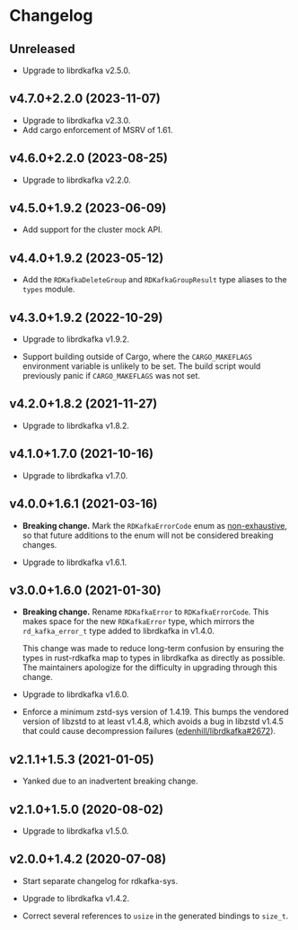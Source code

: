 # Changelog

## Unreleased

* Upgrade to librdkafka v2.5.0.

## v4.7.0+2.2.0 (2023-11-07)

* Upgrade to librdkafka v2.3.0.
* Add cargo enforcement of MSRV of 1.61.

## v4.6.0+2.2.0 (2023-08-25)

* Upgrade to librdkafka v2.2.0.

## v4.5.0+1.9.2 (2023-06-09)

* Add support for the cluster mock API.

## v4.4.0+1.9.2 (2023-05-12)

* Add the `RDKafkaDeleteGroup` and `RDKafkaGroupResult` type aliases to the
  `types` module.

## v4.3.0+1.9.2 (2022-10-29)

* Upgrade to librdkafka v1.9.2.

* Support building outside of Cargo, where the `CARGO_MAKEFLAGS` environment
  variable is unlikely to be set. The build script would previously panic if
  `CARGO_MAKEFLAGS` was not set.

## v4.2.0+1.8.2 (2021-11-27)

* Upgrade to librdkafka v1.8.2.

## v4.1.0+1.7.0 (2021-10-16)

* Upgrade to librdkafka v1.7.0.

## v4.0.0+1.6.1 (2021-03-16)

* **Breaking change.** Mark the `RDKafkaErrorCode` enum as [non-exhaustive], so
  that future additions to the enum will not be considered breaking changes.

* Upgrade to librdkafka v1.6.1.

## v3.0.0+1.6.0 (2021-01-30)

* **Breaking change.** Rename `RDKafkaError` to `RDKafkaErrorCode`. This makes
  space for the new `RDKafkaError` type, which mirrors the `rd_kafka_error_t`
  type added to librdkafka in v1.4.0.

  This change was made to reduce long-term confusion by ensuring the types in
  rust-rdkafka map to types in librdkafka as directly as possible. The
  maintainers apologize for the difficulty in upgrading through this change.

* Upgrade to librdkafka v1.6.0.

* Enforce a minimum zstd-sys version of 1.4.19. This bumps the vendored version
  of libzstd to at least v1.4.8, which avoids a bug in libzstd v1.4.5 that could
  cause decompression failures ([edenhill/librdkafka#2672]).

## v2.1.1+1.5.3 (2021-01-05)

* Yanked due to an inadvertent breaking change.

## v2.1.0+1.5.0 (2020-08-02)

* Upgrade to librdkafka v1.5.0.

## v2.0.0+1.4.2 (2020-07-08)

* Start separate changelog for rdkafka-sys.

* Upgrade to librdkafka v1.4.2.

* Correct several references to `usize` in the generated bindings to `size_t`.

[edenhill/librdkafka#2672]: https://github.com/edenhill/librdkafka/issues/2672
[edenhill/librdkafka#3249]: https://github.com/edenhill/librdkafka/issues/3249
[non-exhaustive]: https://doc.rust-lang.org/reference/attributes/type_system.html#the-non_exhaustive-attribute
